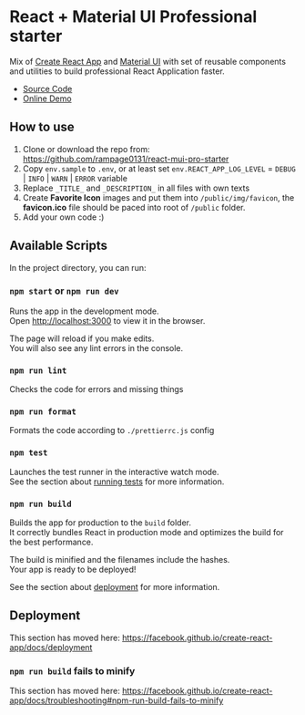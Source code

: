 # React + Material UI Professional starter

Mix of [Create React App](https://github.com/facebook/create-react-app) and [Material UI](https://mui.com) with set of reusable components and utilities to build professional React Application faster.

- [Source Code](https://github.com/rampage0131/react-mui-pro-starter)
- [Online Demo](https://react-mui-pro-starter.netlify.app/)

## How to use

1. Clone or download the repo from: https://github.com/rampage0131/react-mui-pro-starter
2. Copy `env.sample` to `.env`, or at least set `env.REACT_APP_LOG_LEVEL` = `DEBUG` | `INFO` | `WARN` | `ERROR` variable
3. Replace `_TITLE_` and `_DESCRIPTION_` in all files with own texts
4. Create **Favorite Icon** images and put them into `/public/img/favicon`, the **favicon.ico** file should be paced into root of `/public` folder.
5. Add your own code :)

## Available Scripts

In the project directory, you can run:

### `npm start` or `npm run dev`

Runs the app in the development mode.<br />
Open [http://localhost:3000](http://localhost:3000) to view it in the browser.

The page will reload if you make edits.<br />
You will also see any lint errors in the console.

### `npm run lint`

Checks the code for errors and missing things

### `npm run format`

Formats the code according to `./prettierrc.js` config

### `npm test`

Launches the test runner in the interactive watch mode.<br />
See the section about [running tests](https://facebook.github.io/create-react-app/docs/running-tests) for more information.

### `npm run build`

Builds the app for production to the `build` folder.<br />
It correctly bundles React in production mode and optimizes the build for the best performance.

The build is minified and the filenames include the hashes.<br />
Your app is ready to be deployed!

See the section about [deployment](https://facebook.github.io/create-react-app/docs/deployment) for more information.

## Deployment

This section has moved here: https://facebook.github.io/create-react-app/docs/deployment

### `npm run build` fails to minify

This section has moved here: https://facebook.github.io/create-react-app/docs/troubleshooting#npm-run-build-fails-to-minify
